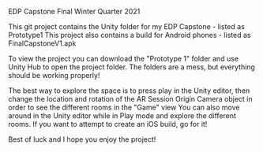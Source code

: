 EDP Capstone Final Winter Quarter 2021

This git project contains the Unity folder for my EDP Capstone - listed as Prototype1
This project also contains a build for Android phones - listed as FinalCapstoneV1.apk

To view the project you can download the "Prototype 1" folder and use Unity Hub to open the project folder. 
The folders are a mess, but everything should be working properly!

The best way to explore the space is to press play in the Unity editor, then change the location and rotation of
the AR Session Origin Camera object in order to see the different rooms in the "Game" view
You can also move around in the Unity editor while in Play mode and explore the different rooms. 
If you want to attempt to create an iOS build, go for it!

Best of luck and I hope you enjoy the project!
